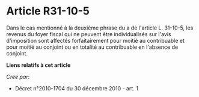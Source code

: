 # Article R31-10-5

Dans le cas mentionné à la deuxième phrase du a de l'article L. 31-10-5, les revenus du foyer fiscal qui ne peuvent être
individualisés sur l'avis d'imposition sont affectés forfaitairement pour moitié au contribuable et pour moitié au conjoint
ou en totalité au contribuable en l'absence de conjoint.

**Liens relatifs à cet article**

_Créé par_:

  - Décret n°2010-1704 du 30 décembre 2010 - art. 1
